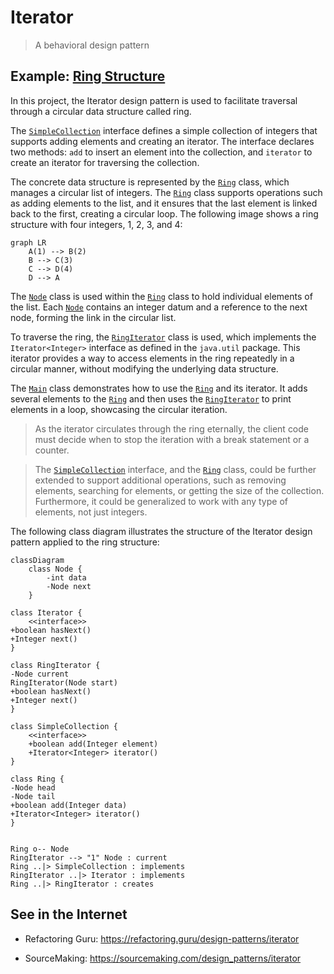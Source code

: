# Iterator

> A behavioral design pattern

## Example: [Ring Structure](../../src/main/java/iterator/ring)

In this project, the Iterator design pattern is used to facilitate traversal through a circular data structure called ring.

The [`SimpleCollection`](../../src/main/java/iterator/ring/SimpleCollection.java) interface defines a simple collection of integers that supports adding elements and creating an iterator. The interface declares two methods: `add` to insert an element into the collection, and `iterator` to create an iterator for traversing the collection.

The concrete data structure is represented by the [`Ring`](../../src/main/java/iterator/ring/Ring.java) class, which manages a circular list of integers. The [`Ring`](../../src/main/java/iterator/ring/Ring.java) class supports operations such as adding elements to the list, and it ensures that the last element is linked back to the first, creating a circular loop. The following image shows a ring structure with four integers, 1, 2, 3, and 4:

```mermaid
graph LR
    A(1) --> B(2)
    B --> C(3)
    C --> D(4)
    D --> A
```


The [`Node`](../../src/main/java/iterator/ring/Node.java) class is used within the [`Ring`](../../src/main/java/iterator/ring/Ring.java) class to hold individual elements of the list. Each [`Node`](../../src/main/java/iterator/ring/Node.java) contains an integer datum and a reference to the next node, forming the link in the circular list.

To traverse the ring, the [`RingIterator`](../../src/main/java/iterator/ring/RingIterator.java) class is used, which implements the `Iterator<Integer>` interface as defined in the `java.util` package. This iterator provides a way to access elements in the ring repeatedly in a circular manner, without modifying the underlying data structure.

The [`Main`](../../src/main/java/iterator/ring/Main.java) class demonstrates how to use the [`Ring`](../../src/main/java/iterator/ring/Ring.java) and its iterator. It adds several elements to the [`Ring`](../../src/main/java/iterator/ring/Ring.java) and then uses the [`RingIterator`](../../src/main/java/iterator/ring/RingIterator.java) to print elements in a loop, showcasing the circular iteration.

> As the iterator circulates through the ring eternally, the client code must decide when to stop the iteration with a break statement or a counter.

> The [`SimpleCollection`](../../src/main/java/iterator/ring/SimpleCollection.java) interface, and the [`Ring`](../../src/main/java/iterator/ring/Ring.java) class, could be further extended to support additional operations, such as removing elements, searching for elements, or getting the size of the collection. Furthermore, it could be generalized to work with any type of elements, not just integers.

The following class diagram illustrates the structure of the Iterator design pattern applied to the ring structure:

```mermaid
classDiagram
    class Node {
        -int data
        -Node next
    }

class Iterator {
    <<interface>>
+boolean hasNext()
+Integer next()
}

class RingIterator {
-Node current
RingIterator(Node start)
+boolean hasNext()
+Integer next()
}

class SimpleCollection {
    <<interface>>
    +boolean add(Integer element)
    +Iterator<Integer> iterator()
}

class Ring {
-Node head
-Node tail
+boolean add(Integer data)
+Iterator<Integer> iterator()
}


Ring o-- Node
RingIterator --> "1" Node : current
Ring ..|> SimpleCollection : implements
RingIterator ..|> Iterator : implements
Ring ..|> RingIterator : creates
```

## See in the Internet

- Refactoring Guru: https://refactoring.guru/design-patterns/iterator

- SourceMaking: https://sourcemaking.com/design_patterns/iterator
